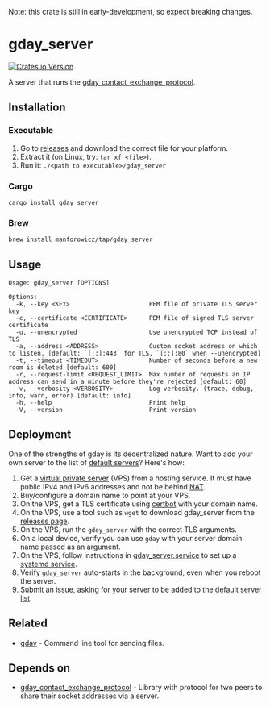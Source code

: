 Note: this crate is still in early-development, so expect breaking changes.

# gday_server
[![Crates.io Version](https://img.shields.io/crates/v/gday_server)](https://crates.io/crates/gday_server)

A server that runs the [gday_contact_exchange_protocol](https://docs.rs/gday_contact_exchange_protocol/).

## Installation

### Executable

1. Go to [releases](https://github.com/manforowicz/gday/releases)
and download the correct file for your platform.
2. Extract it 
(on Linux, try: `tar xf <file>`).
3. Run it: `./<path to executable>/gday_server`

### Cargo

`cargo install gday_server`

### Brew

`brew install manforowicz/tap/gday_server`

## Usage
```
Usage: gday_server [OPTIONS]

Options:
  -k, --key <KEY>                      PEM file of private TLS server key
  -c, --certificate <CERTIFICATE>      PEM file of signed TLS server certificate
  -u, --unencrypted                    Use unencrypted TCP instead of TLS
  -a, --address <ADDRESS>              Custom socket address on which to listen. [default: `[::]:443` for TLS, `[::]:80` when --unencrypted]
  -t, --timeout <TIMEOUT>              Number of seconds before a new room is deleted [default: 600]
  -r, --request-limit <REQUEST_LIMIT>  Max number of requests an IP address can send in a minute before they're rejected [default: 60]
  -v, --verbosity <VERBOSITY>          Log verbosity. (trace, debug, info, warn, error) [default: info]
  -h, --help                           Print help
  -V, --version                        Print version
```

## Deployment

One of the strengths of gday is its decentralized nature.
Want to add your own server to the list of
[default servers](https://docs.rs/gday_hole_punch/latest/gday_hole_punch/server_connector/constant.DEFAULT_SERVERS.html)?
Here's how:

1. Get a [virtual private server](https://en.wikipedia.org/wiki/Virtual_private_server) (VPS) from a hosting service. It must have public IPv4 and IPv6 addresses and not be behind [NAT](https://en.wikipedia.org/wiki/Network_address_translation).
2. Buy/configure a domain name to point at your VPS.
3. On the VPS, get a TLS certificate using [certbot](https://certbot.eff.org/) with your domain name.
4. On the VPS, use a tool such as `wget` to download gday_server from the [releases page](https://github.com/manforowicz/gday/releases).
5. On the VPS, run the `gday_server` with the correct TLS arguments.
6. On a local device, verify you can use `gday` with your server domain name passed as an argument.
7. On the VPS, follow instructions in [gday_server.service](https://github.com/manforowicz/gday/blob/main/other/gday_server.service) to set up a [systemd service](https://www.freedesktop.org/software/systemd/man/latest/systemd.service.html).
8. Verify `gday_server` auto-starts in the background, even when you reboot the server.
9. Submit an [issue](https://github.com/manforowicz/gday/issues), asking for your server to be added to the [default server list](https://docs.rs/gday_hole_punch/latest/gday_hole_punch/server_connector/constant.DEFAULT_SERVERS.html).

## Related
- [gday](https://crates.io/crates/gday_server) - Command line tool for sending files.

## Depends on
- [gday_contact_exchange_protocol](https://docs.rs/gday_contact_exchange_protocol/) - Library with protocol for two peers to share their socket addresses via a server.
